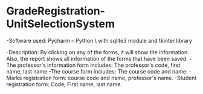 # GradeRegistration-UnitSelectionSystem
-Software used: Pycharm – Python \ with sqlite3 module and tkinter library

-Description: By clicking on any of the forms, it will show the information. Also, the report shows all information of the forms that have been saved.
  -The professor's information form includes: The professor's code, first name, last name
  -The course form includes:  The course code and name.
  -Marks registration form: course code and name, professor's name.
  -Student registration form: Code, First name, last name.
